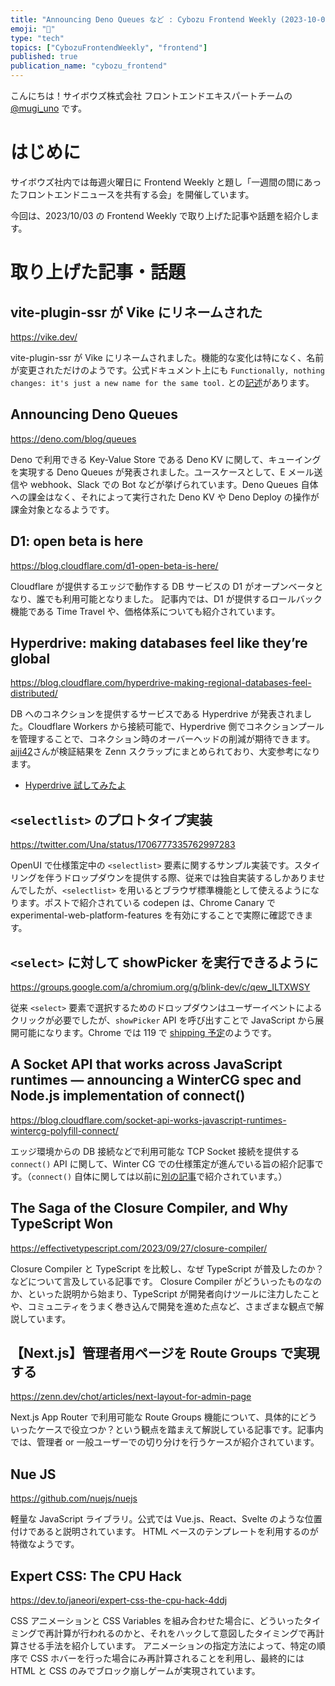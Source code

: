 ```yaml
---
title: "Announcing Deno Queues など : Cybozu Frontend Weekly (2023-10-03号)"
emoji: "🎑"
type: "tech"
topics: ["CybozuFrontendWeekly", "frontend"]
published: true
publication_name: "cybozu_frontend"
---
```


こんにちは！サイボウズ株式会社 フロントエンドエキスパートチームの [@mugi_uno](https://twitter.com/mugi_uno) です。

# はじめに

サイボウズ社内では毎週火曜日に Frontend Weekly と題し「一週間の間にあったフロントエンドニュースを共有する会」を開催しています。

今回は、2023/10/03 の Frontend Weekly で取り上げた記事や話題を紹介します。

# 取り上げた記事・話題

## vite-plugin-ssr が Vike にリネームされた

https://vike.dev/

vite-plugin-ssr が Vike にリネームされました。機能的な変化は特になく、名前が変更されただけのようです。公式ドキュメント上にも `Functionally, nothing changes: it's just a new name for the same tool.` との[記述](https://vite-plugin-ssr.com/vike)があります。

## Announcing Deno Queues

https://deno.com/blog/queues

Deno で利用できる Key-Value Store である Deno KV に関して、キューイングを実現する Deno Queues が発表されました。ユースケースとして、E メール送信や webhook、Slack での Bot などが挙げられています。Deno Queues 自体への課金はなく、それによって実行された Deno KV や Deno Deploy の操作が課金対象となるようです。

## D1: open beta is here

https://blog.cloudflare.com/d1-open-beta-is-here/

Cloudflare が提供するエッジで動作する DB サービスの D1 がオープンベータとなり、誰でも利用可能となりました。
記事内では、D1 が提供するロールバック機能である Time Travel や、価格体系についても紹介されています。

## Hyperdrive: making databases feel like they’re global

https://blog.cloudflare.com/hyperdrive-making-regional-databases-feel-distributed/

DB へのコネクションを提供するサービスである Hyperdrive が発表されました。Cloudflare Workers から接続可能で、Hyperdrive 側でコネクションプールを管理することで、コネクション時のオーバーヘッドの削減が期待できます。[aiji42](https://zenn.dev/aiji42)さんが検証結果を Zenn スクラップにまとめられており、大変参考になります。

- [Hyperdrive 試してみたよ](https://zenn.dev/aiji42/scraps/62411e4b0daaed)

## `<selectlist>` のプロトタイプ実装

https://twitter.com/Una/status/1706777335762997283

OpenUI で仕様策定中の `<selectlist>` 要素に関するサンプル実装です。スタイリングを伴うドロップダウンを提供する際、従来では独自実装するしかありませんでしたが、`<selectlist>` を用いるとブラウザ標準機能として使えるようになります。ポストで紹介されている codepen は、Chrome Canary で experimental-web-platform-features を有効にすることで実際に確認できます。

## `<select>` に対して showPicker を実行できるように

https://groups.google.com/a/chromium.org/g/blink-dev/c/qew_ILTXWSY

従来 `<select>` 要素で選択するためのドロップダウンはユーザーイベントによるクリックが必要でしたが、`showPicker` API を呼び出すことで JavaScript から展開可能になります。Chrome では 119 で [shipping 予定](https://groups.google.com/a/chromium.org/g/blink-dev/c/qew_ILTXWSY)のようです。

## A Socket API that works across JavaScript runtimes — announcing a WinterCG spec and Node.js implementation of connect()

https://blog.cloudflare.com/socket-api-works-javascript-runtimes-wintercg-polyfill-connect/

エッジ環境からの DB 接続などで利用可能な TCP Socket 接続を提供する `connect()` API に関して、Winter CG での仕様策定が進んでいる旨の紹介記事です。（`connect()` 自体に関しては以前に[別の記事](https://blog.cloudflare.com/workers-tcp-socket-api-connect-databases/)で紹介されています。）

## The Saga of the Closure Compiler, and Why TypeScript Won

https://effectivetypescript.com/2023/09/27/closure-compiler/

Closure Compiler と TypeScript を比較し、なぜ TypeScript が普及したのか？などについて言及している記事です。
Closure Compiler がどういったものなのか、といった説明から始まり、TypeScript が開発者向けツールに注力したことや、コミュニティをうまく巻き込んで開発を進めた点など、さまざまな観点で解説しています。

## 【Next.js】管理者用ページを Route Groups で実現する

https://zenn.dev/chot/articles/next-layout-for-admin-page

Next.js App Router で利用可能な Route Groups 機能について、具体的にどういったケースで役立つか？という観点を踏まえて解説している記事です。記事内では、管理者 or 一般ユーザーでの切り分けを行うケースが紹介されています。

## Nue JS

https://github.com/nuejs/nuejs

軽量な JavaScript ライブラリ。公式では Vue.js、React、Svelte のような位置付けであると説明されています。
HTML ベースのテンプレートを利用するのが特徴なようです。

## Expert CSS: The CPU Hack

https://dev.to/janeori/expert-css-the-cpu-hack-4ddj

CSS アニメーションと CSS Variables を組み合わせた場合に、どういったタイミングで再計算が行われるのかと、それをハックして意図したタイミングで再計算させる手法を紹介しています。
アニメーションの指定方法によって、特定の順序で CSS ホバーを行った場合にみ再計算されることを利用し、最終的には HTML と CSS のみでブロック崩しゲームが実現されています。
